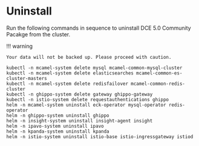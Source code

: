 # Uninstall

Run the following commands in sequence to uninstall DCE 5.0 Community Pacakge from the cluster. 

!!! warning

    Your data will not be backed up. Please proceed with caution.

```shell
kubectl -n mcamel-system delete mysql mcamel-common-mysql-cluster
kubectl -n mcamel-system delete elasticsearches mcamel-common-es-cluster-masters
kubectl -n mcamel-system delete redisfailover mcamel-common-redis-cluster
kubectl -n ghippo-system delete gateway ghippo-gateway
kubectl -n istio-system delete requestauthentications ghippo
helm -n mcamel-system uninstall eck-operator mysql-operator redis-operator
helm -n ghippo-system uninstall ghippo
helm -n insight-system uninstall insight-agent insight
helm -n ipavo-system uninstall ipavo
helm -n kpanda-system uninstall kpanda
helm -n istio-system uninstall istio-base istio-ingressgateway istiod
```
